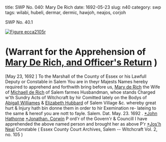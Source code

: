 title: SWP No. 040: Mary De Rich
date: 1692-05-23
slug: n40
category: swp
tags: wilabi, hubeli, dermar, dermic, hawjoh, neajos, corjoh




<div markdown class="doc" id="n40.1">

<div class="doc_id">SWP No. 40.1</div>



<span markdown class="figure">[![Figure ecca2105r](archives/ecca/thumb/ecca2105r.jpg)](archives/ecca/large/ecca2105r.jpg)</span>


# (Warrant for the Apprehension of [Mary De Rich, and Officer's Return](/tag/dermar.html) )
[May 23, 1692 ] To the Marshall of the County of Essex or his Lawfull Deputy or  Constable in Salem
You are in theyr Majests Names hereby required to apprehend and  forthwith bring before us, [Mary de Rich](/tag/dermar.html) the Wife of [Michaell de Rich](/tag/dermic.html)  of Salem farmes Husbandman, whoe stands Charged w'th Sundry  Acts of Witchcraft by hir Comitted lately on the Bodys of [Abigall Williames](/tag/wilabi.html) & [Elizabeth Hubbard](/tag/hubeli.html) of Salem Village &c. whereby great  hurt & Injury hath bin donne them in order to hir Exemination re-  lateing to the same & hereof you are nott to fayle. Salem. Dat.  May. 23. 1692 .
[*John Hathorne](/tag/hawjoh.html)  [*Jonathan. Corwin](/tag/corjoh.html)  P ord'r of the Govern'r  & Councill I have apprehended the above named person and brought her as above  P'r [*Jos'h Neal](/tag/neajos.html) Constable ( Essex County Court Archives, Salem -- Witchcraft Vol. 2, no. 105 )

</div>

